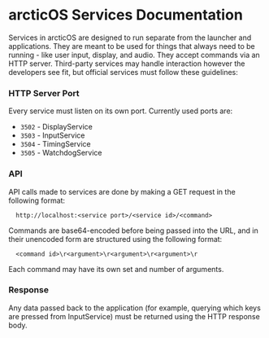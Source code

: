 # arcticOS Services Documentation
Services in arcticOS are designed to run separate from the launcher and applications. They are meant to be used for things that always need to be running - like user input, display, and audio. They accept commands via an HTTP server. Third-party services may handle interaction however the developers see fit, but official services must follow these guidelines:

### HTTP Server Port
Every service must listen on its own port. Currently used ports are:
- `3502` - DisplayService
- `3503` - InputService
- `3504` - TimingService
- `3505` - WatchdogService

### API
API calls made to services are done by making a GET request in the following format:

```
  http://localhost:<service port>/<service id>/<command>
```

Commands are base64-encoded before being passed into the URL, and in their unencoded form are structured using the following format:

```
  <command id>\r<argument>\r<argument>\r<argument>\r
```

Each command may have its own set and number of arguments.

### Response
Any data passed back to the application (for example, querying which keys are pressed from InputService) must be returned using the HTTP response body.